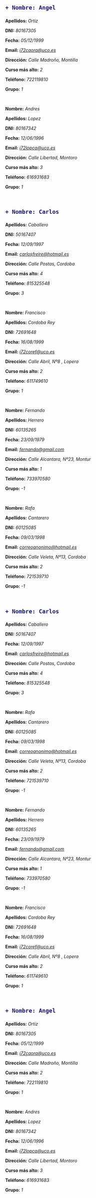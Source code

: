 <h2>


```diff
+ Nombre: Angel
```


</h2>

**Apellidos:** *Ortiz*

**DNI:** *80167305*

**Fecha:** *05/12/1999*

**Email:** *i72caora@uco.es*

**Dirección:** *Calle Madroño, Montilla*

**Curso más alto:** *2*

**Teléfono:** *722119810*

**Grupo:** *1*


&nbsp;

**Nombre:** *Andres*

**Apellidos:** *Lopez*

**DNI:** *80167342*

**Fecha:** *12/06/1996*

**Email:** *i72lopca@uco.es*

**Dirección:** *Calle Libertad, Montoro*

**Curso más alto:** *3*

**Teléfono:** *616931683*

**Grupo:** *1*


&nbsp;

<h2>


```diff
+ Nombre: Carlos
```


</h2>

**Apellidos:** *Caballero*

**DNI:** *50167407*

**Fecha:** *12/09/1997*

**Email:** *carlosfreire@hotmail.es*

**Dirección:** *Calle Postas, Cordoba*

**Curso más alto:** *4*

**Teléfono:** *815325548*

**Grupo:** *3*


&nbsp;

**Nombre:** *Francisco*

**Apellidos:** *Cordoba Rey*

**DNI:** *72691648*

**Fecha:** *16/08/1999*

**Email:** *i72coref@uco.es*

**Dirección:** *Calle Abril, Nº8 , Lopera*

**Curso más alto:** *2*

**Teléfono:** *611749610*

**Grupo:** *1*


&nbsp;

**Nombre:** *Fernando*

**Apellidos:** *Herrero*

**DNI:** *60135265*

**Fecha:** *23/09/1979*

**Email:** *fernando@gmail.com*

**Dirección:** *Calle Alcantara, Nº23, Montur*

**Curso más alto:** *1*

**Teléfono:** *733970580*

**Grupo:** *-1*


&nbsp;

**Nombre:** *Rafa*

**Apellidos:** *Cantarero*

**DNI:** *60125085*

**Fecha:** *09/03/1998*

**Email:** *correoanonimo@hotmail.es*

**Dirección:** *Calle Veleta, Nº13, Cordoba*

**Curso más alto:** *2*

**Teléfono:** *721539710*

**Grupo:** *-1*


&nbsp;

<h2>


```diff
+ Nombre: Carlos
```


</h2>

**Apellidos:** *Caballero*

**DNI:** *50167407*

**Fecha:** *12/09/1997*

**Email:** *carlosfreire@hotmail.es*

**Dirección:** *Calle Postas, Cordoba*

**Curso más alto:** *4*

**Teléfono:** *815325548*

**Grupo:** *3*


&nbsp;

**Nombre:** *Rafa*

**Apellidos:** *Cantarero*

**DNI:** *60125085*

**Fecha:** *09/03/1998*

**Email:** *correoanonimo@hotmail.es*

**Dirección:** *Calle Veleta, Nº13, Cordoba*

**Curso más alto:** *2*

**Teléfono:** *721539710*

**Grupo:** *-1*


&nbsp;

**Nombre:** *Fernando*

**Apellidos:** *Herrero*

**DNI:** *60135265*

**Fecha:** *23/09/1979*

**Email:** *fernando@gmail.com*

**Dirección:** *Calle Alcantara, Nº23, Montur*

**Curso más alto:** *1*

**Teléfono:** *733970580*

**Grupo:** *-1*


&nbsp;

**Nombre:** *Francisco*

**Apellidos:** *Cordoba Rey*

**DNI:** *72691648*

**Fecha:** *16/08/1999*

**Email:** *i72coref@uco.es*

**Dirección:** *Calle Abril, Nº8 , Lopera*

**Curso más alto:** *2*

**Teléfono:** *611749610*

**Grupo:** *1*


&nbsp;

<h2>


```diff
+ Nombre: Angel
```


</h2>

**Apellidos:** *Ortiz*

**DNI:** *80167305*

**Fecha:** *05/12/1999*

**Email:** *i72caora@uco.es*

**Dirección:** *Calle Madroño, Montilla*

**Curso más alto:** *2*

**Teléfono:** *722119810*

**Grupo:** *1*


&nbsp;

**Nombre:** *Andres*

**Apellidos:** *Lopez*

**DNI:** *80167342*

**Fecha:** *12/06/1996*

**Email:** *i72lopca@uco.es*

**Dirección:** *Calle Libertad, Montoro*

**Curso más alto:** *3*

**Teléfono:** *616931683*

**Grupo:** *1*


&nbsp;

